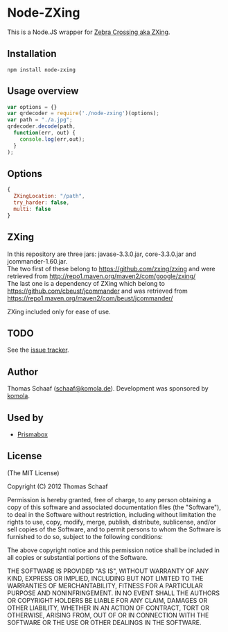 # Node-ZXing

This is a Node.JS wrapper for [Zebra Crossing aka ZXing](http://code.google.com/p/zxing/).

## Installation

`npm install node-zxing`

## Usage overview

```javascript
var options = {}
var qrdecoder = require('./node-zxing')(options);
var path = "./a.jpg";
qrdecoder.decode(path,
  function(err, out) {
    console.log(err,out);
  }
);
```

## Options

```javascript
{
  ZXingLocation: "/path",
  try_harder: false,
  multi: false
}
```

## ZXing
In this repository are three jars: javase-3.3.0.jar, core-3.3.0.jar and jcommander-1.60.jar.  
The two first of these belong to https://github.com/zxing/zxing and were retrieved from http://repo1.maven.org/maven2/com/google/zxing/  
The last one is a dependency of ZXing which belong to https://github.com/cbeust/jcommander and was retrieved from https://repo1.maven.org/maven2/com/beust/jcommander/  

ZXing included only for ease of use.

## TODO

See the [issue tracker](http://github.com/komola/node-zxing).

## Author

Thomas Schaaf (schaaf@komola.de).
Development was sponsored by [komola](http://www.komola.de/).

## Used by

- [Prismabox](http://prismabox.de/)

## License

(The MIT License)

Copyright (C) 2012 Thomas Schaaf

Permission is hereby granted, free of charge, to any person obtaining a copy
of this software and associated documentation files (the "Software"), to deal
in the Software without restriction, including without limitation the rights
to use, copy, modify, merge, publish, distribute, sublicense, and/or sell
copies of the Software, and to permit persons to whom the Software is
furnished to do so, subject to the following conditions:

The above copyright notice and this permission notice shall be included in
all copies or substantial portions of the Software.

THE SOFTWARE IS PROVIDED "AS IS", WITHOUT WARRANTY OF ANY KIND, EXPRESS OR
IMPLIED, INCLUDING BUT NOT LIMITED TO THE WARRANTIES OF MERCHANTABILITY,
FITNESS FOR A PARTICULAR PURPOSE AND NONINFRINGEMENT. IN NO EVENT SHALL THE
AUTHORS OR COPYRIGHT HOLDERS BE LIABLE FOR ANY CLAIM, DAMAGES OR OTHER
LIABILITY, WHETHER IN AN ACTION OF CONTRACT, TORT OR OTHERWISE, ARISING FROM,
OUT OF OR IN CONNECTION WITH THE SOFTWARE OR THE USE OR OTHER DEALINGS IN
THE SOFTWARE.
